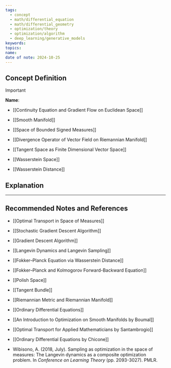 ```yaml
---
tags:
  - concept
  - math/differential_equation
  - math/differential_geometry
  - optimization/theory
  - optimization/algorithm
  - deep_learning/generative_models
keywords: 
topics: 
name: 
date of note: 2024-10-25
---
```


## Concept Definition

>[!important]
>**Name**: 

- [[Continuity Equation and Gradient Flow on Euclidean Space]]


- [[Smooth Manifold]]
- [[Space of Bounded Signed Measures]]
- [[Divergence Operator of Vector Field on Riemannian Manifold]]
- [[Tangent Space as Finite Dimensional Vector Space]]

- [[Wasserstein Space]]
- [[Wasserstein Distance]]



## Explanation





-----------
##  Recommended Notes and References




- [[Optimal Transport in Space of Measures]]


- [[Stochastic Gradient Descent Algorithm]]
- [[Gradient Descent Algorithm]]
- [[Langevin Dynamics and Langevin Sampling]]

- [[Fokker–Planck Equation via Wasserstein Distance]]
- [[Fokker–Planck and Kolmogorov Forward-Backward Equation]]

- [[Polish Space]]

- [[Tangent Bundle]]
- [[Riemannian Metric and Riemannian Manifold]]
- [[Ordinary Differential Equations]]


- [[An Introduction to Optimization on Smooth Manifolds by Boumal]]
- [[Optimal Transport for Applied Mathematicians by Santambrogio]]
- [[Ordinary Differential Equations by Chicone]]
- Wibisono, A. (2018, July). Sampling as optimization in the space of measures: The Langevin dynamics as a composite optimization problem. In _Conference on Learning Theory_ (pp. 2093-3027). PMLR.